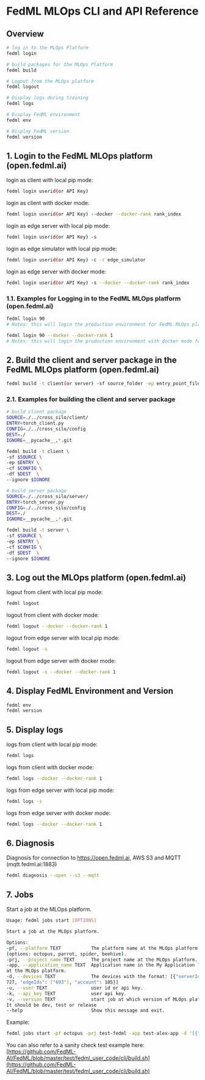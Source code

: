 # FedML MLOps CLI and API Reference

## Overview
``` sh
# log in to the MLOps Platform
fedml login

# build packages for the MLOps Platform
fedml build

# Logout from the MLOps platform
fedml logout

# Display logs during training
fedml logs 

# Display FedML environment
fedml env

# Display FedML version
fedml version

```

## 1. Login to the FedML MLOps platform (open.fedml.ai)
login as client with local pip mode:
``` sh
fedml login userid(or API Key)
```

login as client with docker mode:
``` sh
fedml login userid(or API Key) --docker --docker-rank rank_index
```

login as edge server with local pip mode:
``` sh
fedml login userid(or API Key) -s
```

login as edge simulator with local pip mode:
``` sh
fedml login userid(or API Key) -c -r edge_simulator
```

login as edge server with docker mode:
``` sh
fedml login userid(or API Key) -s --docker --docker-rank rank_index
```

### 1.1. Examples for Logging in to the FedML MLOps platform (open.fedml.ai)

``` sh
fedml login 90 
# Notes: this will login the production environment for FedML MLOps platform 
```

``` sh
fedml login 90 --docker --docker-rank 1
# Notes: this will login the production environment with docker mode for FedML MLOps platform
```

## 2. Build the client and server package in the FedML MLOps platform (open.fedml.ai)

``` sh
fedml build -t client(or server) -sf source_folder -ep entry_point_file -cf config_folder -df destination_package_folder --ignore ignore_file_and_directory(concat with ,)
```

### 2.1. Examples for building the client and server package

```sh
# build client package
SOURCE=./../cross_silo/client/
ENTRY=torch_client.py
CONFIG=./../cross_silo/config
DEST=./
IGNORE=__pycache__,*.git

fedml build -t client \
-sf $SOURCE \
-ep $ENTRY \
-cf $CONFIG \
-df $DEST  \
--ignore $IGNORE
```

``` sh
# build server package
SOURCE=./../cross_silo/server/
ENTRY=torch_server.py
CONFIG=./../cross_silo/config
DEST=./
IGNORE=__pycache__,*.git

fedml build -t server \
-sf $SOURCE \
-ep $ENTRY \
-cf $CONFIG \
-df $DEST  \
--ignore $IGNORE
```

## 3. Log out the MLOps platform (open.fedml.ai)
logout from client with local pip mode:
``` sh
fedml logout 
```

logout from client with docker mode:
``` sh
fedml logout --docker --docker-rank 1
```

logout from edge server with local pip mode:
``` sh
fedml logout -s
```

logout from edge server with docker mode:
``` sh
fedml logout -s --docker --docker-rank 1
```

## 4. Display FedML Environment and Version
``` sh
fedml env
fedml version
```

## 5. Display logs
logs from client with local pip mode:
``` sh
fedml logs 
```

logs from client with docker mode:
``` sh
fedml logs --docker --docker-rank 1
```

logs from edge server with local pip mode:
``` sh
fedml logs -s
```

logs from edge server with docker mode:
``` sh
fedml logs --docker --docker-rank 1
```

## 6. Diagnosis
Diagnosis for connection to https://open.fedml.ai, AWS S3 and MQTT (mqtt.fedml.ai:1883)
``` sh
fedml diagnosis --open --s3 --mqtt
```

## 7. Jobs
Start a job at the MLOps platform.
``` sh
Usage: fedml jobs start [OPTIONS]

Start a job at the MLOps platform.

Options:
-pf, --platform TEXT           The platform name at the MLOps platform
(options: octopus, parrot, spider, beehive).
-prj, --project_name TEXT      The project name at the MLOps platform.
-app, --application_name TEXT  Application name in the My Application list
at the MLOps platform.
-d, --devices TEXT             The devices with the format: [{"serverId":
727, "edgeIds": ["693"], "account": 105}]
-u, --user TEXT                user id or api key.
-k, --api_key TEXT             user api key.
-v, --version TEXT             start job at which version of MLOps platform.
It should be dev, test or release
--help                         Show this message and exit.
```

Example: 
``` sh
fedml jobs start -pf octopus -prj test-fedml -app test-alex-app -d '[{"serverId":706,"edgeIds":["705"],"account":214}]' -u 214 -k c9356b9c4ce44363bb66366d210301
```

You can also refer to a sanity check test example here:
[https://github.com/FedML-AI/FedML/blob/master/test/fedml_user_code/cli/build.sh](https://github.com/FedML-AI/FedML/blob/master/test/fedml_user_code/cli/build.sh)
